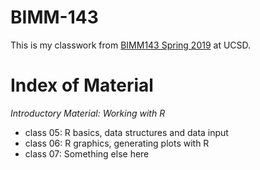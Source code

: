 # BIMM-143

This is my classwork from [BIMM143 Spring 2019](https://bioboot.github.io/bimm143_S19/) at UCSD.

# Index of Material

*Introductory Material: Working with R*
- class 05: R basics, data structures and data input
- class 06: R graphics, generating plots with R
- class 07: Something else here
